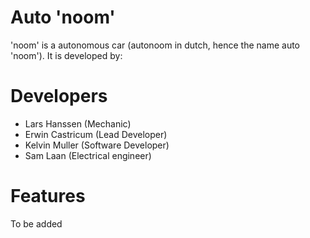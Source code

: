 # Auto 'noom'


'noom' is a autonomous car (autonoom in dutch, hence the name auto 'noom'). It is developed by: 

# Developers
  - Lars Hanssen (Mechanic)
  - Erwin Castricum (Lead Developer)
  - Kelvin Muller (Software Developer)
  - Sam Laan (Electrical engineer)

# Features
To be added
